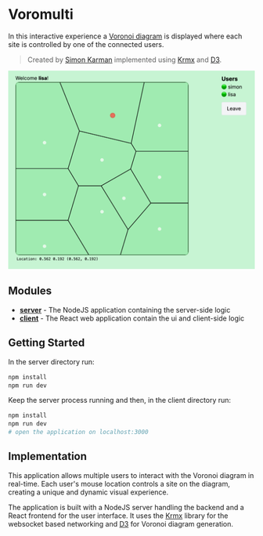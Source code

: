 # Voromulti
In this interactive experience a [Voronoi diagram](https://en.wikipedia.org/wiki/Voronoi_diagram) is displayed where each site is controlled by one of the connected users.

> Created by [Simon Karman](https://www.simonkarman.nl) implemented using [Krmx](https://simonkarman.github.io/krmx) and [D3](https://github.com/d3/d3-delaunay).

![Voromulti Showcase](voromulti.png)

## Modules
- **[server](./server)** - The NodeJS application containing the server-side logic
- **[client](./client)** - The React web application contain the ui and client-side logic

## Getting Started
In the server directory run:
```bash
npm install
npm run dev
```

Keep the server process running and then, in the client directory run:
```bash
npm install
npm run dev
# open the application on localhost:3000
```

## Implementation
This application allows multiple users to interact with the Voronoi diagram in real-time. Each user's mouse location controls a site on the diagram, creating a unique and dynamic visual experience.

The application is built with a NodeJS server handling the backend and a React frontend for the user interface. It uses the [Krmx](https://simonkarman.github.io/krmx) library for the websocket based networking and [D3](https://github.com/d3/d3-delaunay) for Voronoi diagram generation.
